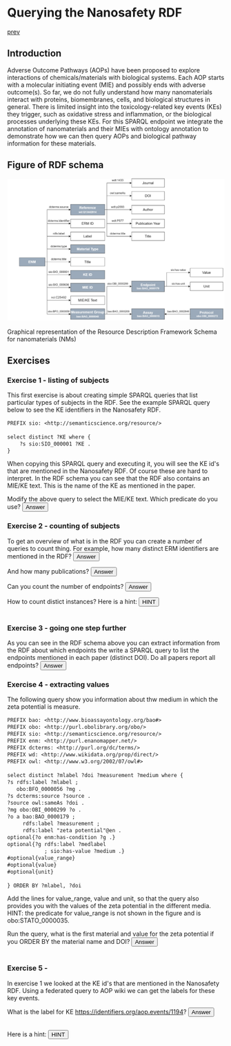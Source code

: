 # Querying the Nanosafety RDF

[prev](README.md)

<script>
  function toggleAnswer(id) {
  var answer = document.getElementById(id);
  if (answer.style.visibility === "hidden" ||
      answer.style.visibility === "none") {
    answer.style.visibility = "visible";
  } else {
    answer.style.visibility = "hidden";
  }
}
</script>


## Introduction

Adverse Outcome Pathways (AOPs) have been proposed to explore interactions of chemicals/materials with biological systems. Each AOP starts with a molecular initiating event (MIE) and possibly ends with adverse outcome(s). So far, we do not fully understand how many nanomaterials interact with proteins, biomembranes, cells, and biological structures in general. There is limited insight into the toxicology-related key events (KEs) they trigger, such as oxidative stress and inflammation, or the biological processes underlying these KEs. For this SPARQL endpoint we integrate the annotation of nanomaterials and their MIEs with ontology annotation to demonstrate how we can then query AOPs and biological pathway information for these materials. 

## Figure of RDF schema

![Graphical representation of RDF schema](NSRDF.png "Image Title")

Graphical representation of the Resource Description Framework Schema for nanomaterials (NMs)

## Exercises

### Exercise 1 - listing of subjects
This first exercise is about creating simple SPARQL queries that list particular types of subjects in the RDF. See the example SPARQL query below to see the KE identifiers in the Nanosafety RDF.

```SPARQL
PREFIX sio: <http://semanticscience.org/resource/>

select distinct ?KE where { 
    ?s sio:SIO_000001 ?KE .
}
```

When copying this SPARQL query and executing it, you will see the KE id's that are mentioned in the Nanosafety RDF. Of course these are hard to interpret. In the RDF schema you can see that the RDF also contains an MIE/KE text. This is the name of the KE as mentioned in the paper.

Modify the above query to select the MIE/KE text. Which predicate do you use? <button onclick="toggleAnswer('nsrdfq1')">Answer</button><span id="nsrdfq1" style="visibility: hidden">nci:C25492</span>

### Exercise 2 - counting of subjects

To get an overview of what is in the RDF you can create a number of queries to count thing. For example, how many distinct ERM identifiers are mentioned in the RDF? <button onclick="toggleAnswer('nsrdfq2a')">Answer</button><span id="nsrdfq2a" style="visibility: hidden">87</span>
  
  And how many publications? <button onclick="toggleAnswer('nsrdfq2b')">Answer</button><span id="nsrdfq2b" style="visibility: hidden">21</span>
  
  Can you count the number of endpoints? <button onclick="toggleAnswer('nsrdfq2c')">Answer</button><span id="nsrdfq2c" style="visibility: hidden">7</span>
  
  How to count distict instances? Here is a hint: <button onclick="toggleAnswer('hint1')">HINT</button><span id="hint1" style="visibility: hidden">use COUNT(DISTINCT ?id as ?nid)</span>

  
### Exercise 3 - going one step further

As you can see in the RDF schema above you can extract information from the RDF about which endpoints the 
  write a SPARQL query to list the endpoints mentioned in each paper (distinct DOI). Do all papers report all endpoints? <button onclick="toggleAnswer('nsrdfq3')">Answer</button><span id="nsrdfq3" style="visibility: hidden">No, quite a few only report 6 endpoints.</span>
  
### Exercise 4 - extracting values
  
  The following query show you information about thw medium in which the zeta potential is measure. 
  
  ```SPARQL
  PREFIX bao: <http://www.bioassayontology.org/bao#>
PREFIX obo: <http://purl.obolibrary.org/obo/>
PREFIX sio: <http://semanticscience.org/resource/>
PREFIX enm: <http://purl.enanomapper.net/>
PREFIX dcterms: <http://purl.org/dc/terms/>
PREFIX wd: <http://www.wikidata.org/prop/direct/>
PREFIX owl: <http://www.w3.org/2002/07/owl#>

select distinct ?mlabel ?doi ?measurement ?medium where {
  ?s rdfs:label ?mlabel ; 
     obo:BFO_0000056 ?mg .
  ?s dcterms:source ?source .
  ?source owl:sameAs ?doi .
  ?mg obo:OBI_0000299 ?o .
  ?o a bao:BAO_0000179 ;
       rdfs:label ?measurement ;
       rdfs:label "zeta potential"@en .
  optional{?o enm:has-condition ?g .}
  optional{?g rdfs:label ?medlabel
              ; sio:has-value ?medium .}
  #optional{value_range}
  #optional{value}
  #optional{unit}

} ORDER BY ?mlabel, ?doi
  ```
  Add the lines for value_range, value and unit, so that the query also provides you with the values of the zeta potential in the different media. HINT: the predicate for value_range is not shown in the figure and is obo:STATO_0000035.
 
  Run the query, what is the first material and value for the zeta potential if you ORDER BY the material name and DOI? <button onclick="toggleAnswer('nsrdfq4')">Answer</button><span id="nsrdfq4" style="visibility: hidden">6 TiO2 NP A (anatase/rutile) with a value of -8.92 +/- 0.75</span>

  
### Exercise 5 - 
In exercise 1 we looked at the KE id's that are mentioned in the Nanosafety RDF. Using a federated query to AOP wiki we can get the labels for these key events. 
  
  What is the label for KE https://identifiers.org/aop.events/1194? <button onclick="toggleAnswer('nsrdfq5')">Answer</button><span id="nsrdfq5" style="visibility: hidden">Increase, DNA damage</span>
  
Here is a hint: <button onclick="toggleAnswer('hint1')">HINT</button><span id="hint1" style="visibility: hidden">use SERVICE <https://aopwiki.rdf.bigcat-bioinformatics.org/sparql>{?mie dc:title ?mietitle .}</span>
